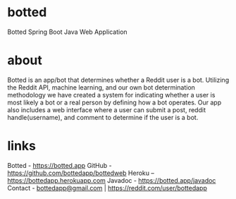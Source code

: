 # botted
Botted Spring Boot Java Web Application

# about
Botted is an app/bot that determines whether a Reddit user is a bot. Utilizing the Reddit API, machine learning, and our own bot determination methodology we have created a system for indicating whether a user is most likely a bot or a real person by defining how a bot operates. Our app also includes a web interface where a user can submit a post, reddit handle(username), and comment to determine if the user is a bot.

# links
Botted - https://botted.app
GitHub - https://github.com/bottedapp/bottedweb
Heroku – https://bottedapp.herokuapp.com
Javadoc - https://botted.app/javadoc
Contact - bottedapp@gmail.com | https://reddit.com/user/bottedapp
